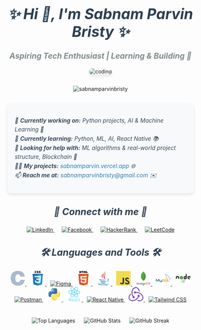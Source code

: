 <div align="center">
  <h1 style="color: #2c3e50; font-size: 2.8em; font-style: italic; font-weight: bold;">✨ Hi 👋, I'm Sabnam Parvin Bristy ✨</h1>
  <h3 style="color: #7f8c8d; font-size: 1.5em; font-style: italic;">Aspiring Tech Enthusiast | Learning & Building 🚀</h3>
</div>

<div align="center" style="margin: 20px 0;">
  <img src="https://media.giphy.com/media/v1.Y2lkPTc5MGI3NjExYjM1NDZmOGViYzQ4ZDMxZGMyM2U3NzRhMDYzNzFiZjk1MDU0ZGZiZCZlcD12MV9pbnRlcm5hbF9naWZfYnlfaWQmY3Q9Zw/L1R1tvI9svkIWwpVYr/giphy.gif" alt="coding" style="width: 350px; border-radius: 10px; box-shadow: 0 4px 8px rgba(0,0,0,0.1);" />
</div>

<p align="center">
  <img src="https://komarev.com/ghpvc/?username=sabnamparvinbristy&label=Profile%20views&color=0e75b6&style=flat" alt="sabnamparvinbristy" style="margin: 10px;" />
</p>

<div style="background: #f8f9fa; padding: 20px; border-radius: 10px; margin: 20px 0; box-shadow: 0 4px 8px rgba(0,0,0,0.1);">
  <p style="font-size: 1.1em; font-style: italic; color: #34495e; line-height: 1.6;">
    🔭 <strong>Currently working on:</strong> Python projects, AI & Machine Learning 🧠<br>
    🌱 <strong>Currently learning:</strong> Python, ML, AI, React Native 📚<br>
    🤝 <strong>Looking for help with:</strong> ML algorithms & real-world project structure, Blockchain 🔗<br>
    👨‍💻 <strong>My projects:</strong> <a href="https://sabnamparvin.vercel.app/" style="color: #2980b9; text-decoration: none;">sabnamparvin.vercel.app</a> 🌐<br>
    📫 <strong>Reach me at:</strong> <a href="mailto:sabnamparvinbristy@gmail.com" style="color: #2980b9; text-decoration: none;">sabnamparvinbristy@gmail.com</a> ✉️
  </p>
</div>

<h3 align="center" style="color: #2c3e50; font-size: 1.8em; font-style: italic;">🌟 Connect with me 🌟</h3>
<p align="center" style="margin: 20px 0;">
  <a href="https://linkedin.com/in/sabnamparvin" target="_blank" style="margin: 0 10px;">
    <img src="https://raw.githubusercontent.com/rahuldkjain/github-profile-readme-generator/master/src/images/icons/Social/linked-in-alt.svg" alt="LinkedIn" style="width: 40px; transition: transform 0.3s;" onmouseover="this.style.transform='scale(1.2)'" onmouseout="this.style.transform='scale(1)'" />
  </a>
  <a href="https://fb.com/sabnamsp10" target="_blank" style="margin: 0 10px;">
    <img src="https://raw.githubusercontent.com/rahuldkjain/github-profile-readme-generator/master/src/images/icons/Social/facebook.svg" alt="Facebook" style="width: 40px; transition: transform 0.3s;" onmouseover="this.style.transform='scale(1.2)'" onmouseout="this.style.transform='scale(1)'" />
  </a>
  <a href="https://www.hackerrank.com/sabnam_parvin" target="_blank" style="margin: 0 10px;">
    <img src="https://raw.githubusercontent.com/rahuldkjain/github-profile-readme-generator/master/src/images/icons/Social/hackerrank.svg" alt="HackerRank" style="width: 40px; transition: transform 0.3s;" onmouseover="this.style.transform='scale(1.2)'" onmouseout="this.style.transform='scale(1)'" />
  </a>
  <a href="https://www.leetcode.com/sabnam_10" target="_blank" style="margin: 0 10px;">
    <img src="https://raw.githubusercontent.com/rahuldkjain/github-profile-readme-generator/master/src/images/icons/Social/leet-code.svg" alt="LeetCode" style="width: 40px; transition: transform 0.3s;" onmouseover="this.style.transform='scale(1.2)'" onmouseout="this.style.transform='scale(1)'" />
  </a>
</p>

<h3 align="center" style="color: #2c3e50; font-size: 1.8em; font-style: italic;">🛠️ Languages and Tools 🛠️</h3>
<p align="center" style="margin: 20px 0;">
  <a href="https://www.cprogramming.com/" target="_blank" style="margin: 5px;">
    <img src="https://raw.githubusercontent.com/devicons/devicon/master/icons/c/c-original.svg" alt="C" style="width: 40px; transition: transform 0.3s;" onmouseover="this.style.transform='scale(1.2)'" onmouseout="this.style.transform='scale(1)'" />
  </a>
  <a href="https://www.w3schools.com/css/" target="_blank" style="margin: 5px;">
    <img src="https://raw.githubusercontent.com/devicons/devicon/master/icons/css3/css3-original-wordmark.svg" alt="CSS3" style="width: 40px; transition: transform 0.3s;" onmouseover="this.style.transform='scale(1.2)'" onmouseout="this.style.transform='scale(1)'" />
  </a>
  <a href="https://www.figma.com/" target="_blank" style="margin: 5px;">
    <img src="https://www.vectorlogo.zone/logos/figma/figma-icon.svg" alt="Figma" style="width: 40px; transition: transform 0.3s;" onmouseover="this.style.transform='scale(1.2)'" onmouseout="this.style.transform='scale(1)'" />
  </a>
  <a href="https://www.w3.org/html/" target="_blank" style="margin: 5px;">
    <img src="https://raw.githubusercontent.com/devicons/devicon/master/icons/html5/html5-original-wordmark.svg" alt="HTML5" style="width: 40px; transition: transform 0.3s;" onmouseover="this.style.transform='scale(1.2)'" onmouseout="this.style.transform='scale(1)'" />
  </a>
  <a href="https://www.java.com" target="_blank" style="margin: 5px;">
    <img src="https://raw.githubusercontent.com/devicons/devicon/master/icons/java/java-original.svg" alt="Java" style="width: 40px; transition: transform 0.3s;" onmouseover="this.style.transform='scale(1.2)'" onmouseout="this.style.transform='scale(1)'" />
  </a>
  <a href="https://developer.mozilla.org/en-US/docs/Web/JavaScript" target="_blank" style="margin: 5px;">
    <img src="https://raw.githubusercontent.com/devicons/devicon/master/icons/javascript/javascript-original.svg" alt="JavaScript" style="width: 40px; transition: transform 0.3s;" onmouseover="this.style.transform='scale(1.2)'" onmouseout="this.style.transform='scale(1)'" />
  </a>
  <a href="https://www.mongodb.com/" target="_blank" style="margin: 5px;">
    <img src="https://raw.githubusercontent.com/devicons/devicon/master/icons/mongodb/mongodb-original-wordmark.svg" alt="MongoDB" style="width: 40px; transition: transform 0.3s;" onmouseover="this.style.transform='scale(1.2)'" onmouseout="this.style.transform='scale(1)'" />
  </a>
  <a href="https://www.mysql.com/" target="_blank" style="margin: 5px;">
    <img src="https://raw.githubusercontent.com/devicons/devicon/master/icons/mysql/mysql-original-wordmark.svg" alt="MySQL" style="width: 40px; transition: transform 0.3s;" onmouseover="this.style.transform='scale(1.2)'" onmouseout="this.style.transform='scale(1)'" />
  </a>
  <a href="https://nodejs.org" target="_blank" style="margin: 5px;">
    <img src="https://raw.githubusercontent.com/devicons/devicon/master/icons/nodejs/nodejs-original-wordmark.svg" alt="Node.js" style="width: 40px; transition: transform 0.3s;" onmouseover="this.style.transform='scale(1.2)'" onmouseout="this.style.transform='scale(1)'" />
  </a>
  <a href="https://postman.com" target="_blank" style="margin: 5px;">
    <img src="https://www.vectorlogo.zone/logos/getpostman/getpostman-icon.svg" alt="Postman" style="width: 40px; transition: transform 0.3s;" onmouseover="this.style.transform='scale(1.2)'" onmouseout="this.style.transform='scale(1)'" />
  </a>
  <a href="https://www.python.org" target="_blank" style="margin: 5px;">
    <img src="https://raw.githubusercontent.com/devicons/devicon/master/icons/python/python-original.svg" alt="Python" style="width: 40px; transition: transform 0.3s;" onmouseover="this.style.transform='scale(1.2)'" onmouseout="this.style.transform='scale(1)'" />
  </a>
  <a href="https://reactjs.org/" target="_blank" style="margin: 5px;">
    <img src="https://raw.githubusercontent.com/devicons/devicon/master/icons/react/react-original-wordmark.svg" alt="React" style="width: 40px; transition: transform 0.3s;" onmouseover="this.style.transform='scale(1.2)'" onmouseout="this.style.transform='scale(1)'" />
  </a>
  <a href="https://reactnative.dev/" target="_blank" style="margin: 5px;">
    <img src="https://reactnative.dev/img/header_logo.svg" alt="React Native" style="width: 40px; transition: transform 0.3s;" onmouseover="this.style.transform='scale(1.2)'" onmouseout="this.style.transform='scale(1)'" />
  </a>
  <a href="https://redux.js.org" target="_blank" style="margin: 5px;">
    <img src="https://raw.githubusercontent.com/devicons/devicon/master/icons/redux/redux-original.svg" alt="Redux" style="width: 40px; transition: transform 0.3s;" onmouseover="this.style.transform='scale(1.2)'" onmouseout="this.style.transform='scale(1)'" />
  </a>
  <a href="https://tailwindcss.com/" target="_blank" style="margin: 5px;">
    <img src="https://www.vectorlogo.zone/logos/tailwindcss/tailwindcss-icon.svg" alt="Tailwind CSS" style="width: 40px; transition: transform 0.3s;" onmouseover="this.style.transform='scale(1.2)'" onmouseout="this.style.transform='scale(1)'" />
  </a>
</p>

<div align="center" style="margin: 30px 0;">
  <img src="https://github-readme-stats.vercel.app/api/top-langs?username=sabnamparvinbristy&show_icons=true&locale=en&layout=compact&theme=light" alt="Top Languages" style="margin: 10px;" />
  <img src="https://github-readme-stats.vercel.app/api?username=sabnamparvinbristy&show_icons=true&locale=en&theme=light" alt="GitHub Stats" style="margin: 10px;" />
  <img src="https://github-readme-streak-stats.herokuapp.com/?user=sabnamparvinbristy&theme=light" alt="GitHub Streak" style="margin: 10px;" />
</div>
